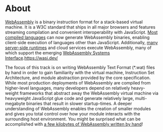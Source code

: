 # About

[WebAssembly](https://webassembly.org/) is a binary instruction format for a stack-based virtual machine. It is a W3C standard that ships in all major browsers and features streaming compilation and convenient interoperability with JavaScript. [Most compiled languages](https://github.com/appcypher/awesome-wasm-langs) can now generate WebAssembly binaries, enabling client-side execution of languages other than JavaScript. Additionally, [many server-side runtimes](https://github.com/appcypher/awesome-wasm-runtimes) and cloud services execute WebAssembly, many of which support the emerging [WebAssembly Systems Interface](https://wasi.dev/).https://wasi.dev/

The focus of this track is on writing WebAssembly Text Format (\*.wat) files by hand in order to gain familiarity with the virtual machine, Instruction Set Architecture, and module abstraction provided by the core specification. While most production deployments of WebAssembly are compiled from higher-level languages, many developers depend on relatively heavy-weight frameworks that abstract away the WebAssembly virtual machine via heavyweight JavaScript glue code and generate relatively large, multi-megabyte binaries that result in slower startup-times. A deeper understanding of WebAssembly enables the creation of smaller modules and gives you total control over how your module interacts with the surrounding host environment. You might be surprised what can be accomplished with [a few kilobytes of WebAssembly written by hand](https://github.com/binji/raw-wasm)!
